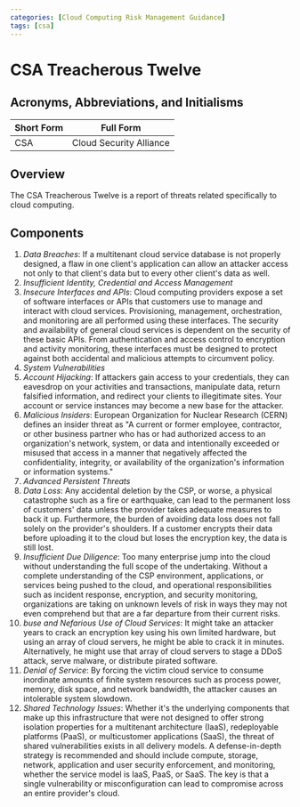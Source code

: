 ```yaml
---
categories: [Cloud Computing Risk Management Guidance]
tags: [csa]
---
```


# CSA Treacherous Twelve

## Acronyms, Abbreviations, and Initialisms

| Short Form | Full Form |
| - | - |
| CSA | Cloud Security Alliance |

## Overview

The CSA Treacherous Twelve is a report of threats related specifically to cloud computing.

## Components

1. *Data Breaches*: If a multitenant cloud service database is not properly designed, a flaw in one client's application can allow an attacker access not only to that client's data but to every other client's data as well.
2. *Insufficient Identity, Credential and Access Management*
3. *Insecure Interfaces and APIs*: Cloud computing providers expose a set of software interfaces or APIs that customers use to manage and interact with cloud services. Provisioning, management, orchestration, and monitoring are all performed using these interfaces. The security and availability of general cloud services is dependent on the security of these basic APIs. From authentication and access control to encryption and activity monitoring, these interfaces must be designed to protect against both accidental and malicious attempts to circumvent policy.
4. *System Vulnerabilities*
5. *Account Hijacking*: If attackers gain access to your credentials, they can eavesdrop on your activities and transactions, manipulate data, return falsified information, and redirect your clients to illegitimate sites. Your account or service instances may become a new base for the attacker.
6. *Malicious Insiders*: European Organization for Nuclear Research (CERN) defines an insider threat as "A current or former employee, contractor, or other business partner who has or had authorized access to an organization's network, system, or data and intentionally exceeded or misused that access in a manner that negatively affected the confidentiality, integrity, or availability of the organization's information or information systems."
7. *Advanced Persistent Threats*
8. *Data Loss*: Any accidental deletion by the CSP, or worse, a physical catastrophe such as a fire or earthquake, can lead to the permanent loss of customers' data unless the provider takes adequate measures to back it up. Furthermore, the burden of avoiding data loss does not fall solely on the provider's shoulders. If a customer encrypts their data before uploading it to the cloud but loses the encryption key, the data is still lost.
9. *Insufficient Due Diligence*: Too many enterprise jump into the cloud without understanding the full scope of the undertaking. Without a complete understanding of the CSP environment, applications, or services being pushed to the cloud, and operational responsibilities such as incident response, encryption, and security monitoring, organizations are taking on unknown levels of risk in ways they may not even comprehend but that are a far departure from their current risks.
10. *buse and Nefarious Use of Cloud Services*: It might take an attacker years to crack an encryption key using his own limited hardware, but using an array of cloud servers, he might be able to crack it in minutes. Alternatively, he might use that array of cloud servers to stage a DDoS attack, serve malware, or distribute pirated software.
11. *Denial of Service*: By forcing the victim cloud service to consume inordinate amounts of finite system resources such as process power, memory, disk space, and network bandwidth, the attacker causes an intolerable system slowdown.
12. *Shared Technology Issues*: Whether it's the underlying components that make up this infrastructure that were not designed to offer strong isolation properties for a multitenant architecture (IaaS), redeployable platforms (PaaS), or multicustomer applications (SaaS), the threat of shared vulnerabilities exists in all delivery models. A defense-in-depth strategy is recommended and should include compute, storage, network, application and user security enforcement, and monitoring, whether the service model is IaaS, PaaS, or SaaS. The key is that a single vulnerability or misconfiguration can lead to compromise across an entire provider's cloud.
